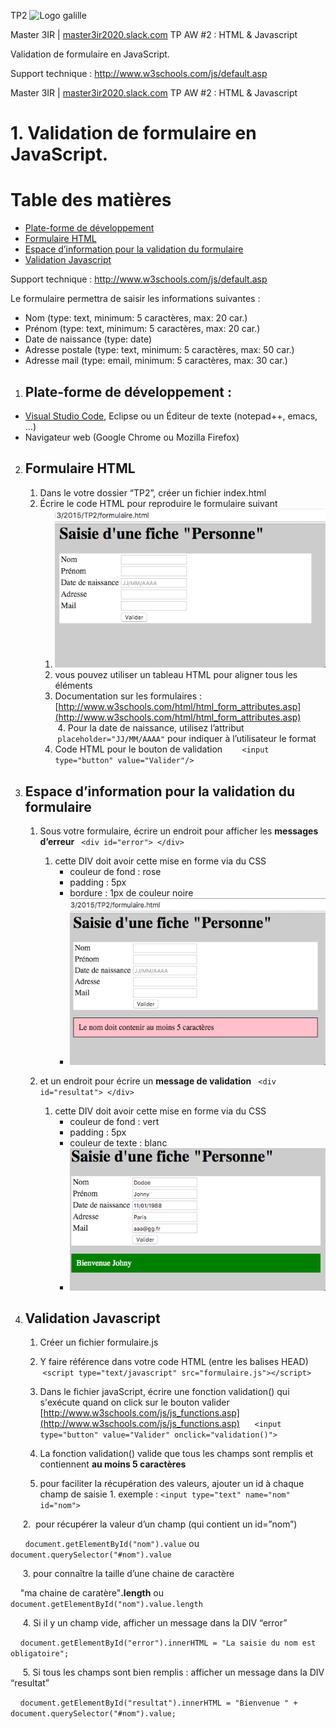 TP2
![Logo galille](https://github.com/bilelz/tpaw/blob/master/galilee.png?raw=true)

Master 3IR | <a href="https://master3ir2020.slack.com/messages/aw">master3ir2020.slack.com</a>
TP AW #2 : HTML & Javascript

Validation de formulaire en JavaScript.

Support technique : http://www.w3schools.com/js/default.asp

Master 3IR | <a href="https://master3ir2020.slack.com/messages/aw">master3ir2020.slack.com</a>
TP AW #2 : HTML & Javascript

# 1. Validation de formulaire en JavaScript.

Table des matières
=================

  * [Plate-forme de développement](#plate-forme-de-développement-)
  * [Formulaire HTML](#formulaire-html)
  * [Espace d’information pour la validation du formulaire](#espace-dinformation-pour-la-validation-du-formulaire)
  * [Validation Javascript](#validation-javascript)

Support technique : http://www.w3schools.com/js/default.asp

Le formulaire permettra de saisir les informations suivantes :
* Nom (type: text, minimum: 5 caractères, max: 20 car.)
* Prénom (type: text, minimum: 5 caractères, max: 20 car.)
* Date de naissance (type: date)
* Adresse postale (type: text, minimum: 5 caractères, max: 50 car.)
* Adresse mail (type: email, minimum: 5 caractères, max: 30 car.)

1. ## Plate-forme de développement : 
* [Visual Studio Code](https://code.visualstudio.com), Eclipse ou un Éditeur de texte (notepad++, emacs, …)
* Navigateur web (Google Chrome ou Mozilla Firefox)

2. ## Formulaire HTML
    1. Dans le votre dossier “TP2”, créer un fichier index.html
    2. Écrire le code HTML pour reproduire le formulaire suivant
        1. <img src="TP2table.jpg" alt="texte pour le titre, facultatif"/>
        2. vous pouvez utiliser un tableau HTML pour aligner tous les éléments
        3. Documentation sur les formulaires : [http://www.w3schools.com/html/html_form_attributes.asp](http://www.w3schools.com/html/html_form_attributes.asp)
        4. Pour la date de naissance, utilisez l’attribut  ` placeholder="JJ/MM/AAAA" ` pour indiquer à l’utilisateur le format 
        5. Code HTML pour le bouton de validation 
        ` <input type="button" value="Valider"/> `

3. ## Espace d’information pour la validation du formulaire
    1. Sous votre formulaire, écrire un endroit pour afficher les **messages d’erreur**
    ` <div id="error"> </div> `
        1. cette DIV doit avoir cette mise en forme via du CSS
            * couleur de fond : rose
            * padding : 5px
            * bordure : 1px de couleur noire
            * <img src="TP2table2.jpg" alt="texte pour le titre, facultatif"/>  
            
     1. et un endroit pour écrire un **message de validation**
     ` <div id="resultat"> </div> `
        1. cette DIV doit avoir cette mise en forme via du CSS         
            * couleur de fond : vert
            * padding : 5px
            * couleur de texte : blanc
            * <img src="TP2table3.jpg" alt="texte pour le titre, facultatif"/> 
            
4. ## Validation Javascript
    1. Créer un fichier formulaire.js
    
    2. Y faire référence dans votre code HTML (entre les balises HEAD)
    ` <script type="text/javascript" src="formulaire.js"></script> `
    
    3. Dans le fichier javaScript, écrire une fonction validation() qui s'exécute quand on click sur le bouton valider 
	[http://www.w3schools.com/js/js_functions.asp](http://www.w3schools.com/js/js_functions.asp)
      ` <input type="button" value="Valider" onclick="validation()"> `
    
    4. La fonction validation() valide que tous les champs sont remplis et contiennent **au moins 5 caractères** 
      1. pour faciliter la récupération des valeurs, ajouter un id à chaque champ de saisie
        1. exemple : ` <input type="text" name="nom" id="nom"> `
        
      2.  pour récupérer la valeur d’un champ (qui contient un id=”nom”)
      
        ` document.getElementById("nom").value ` ou ` document.querySelector("#nom").value `
        
      3. pour connaître la taille d’une chaine de caractère
      
        "ma chaine de caratère"**.length** 
	ou 
	`document.getElementById("nom").value.length`

      4. Si il y un champ vide, afficher un message dans la DIV “error”
      
       `document.getElementById("error").innerHTML = "La saisie du nom est obligatoire";`
        
      5. Si tous les champs sont bien remplis : afficher un message dans la DIV “resultat”
      
       `document.getElementById("resultat").innerHTML = "Bienvenue " + document.querySelector("#nom").value;`
